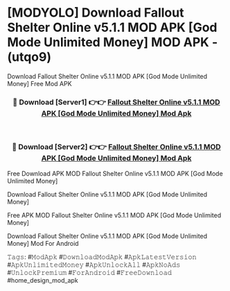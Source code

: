 # [MODYOLO] Download Fallout Shelter Online v5.1.1 MOD APK [God Mode Unlimited Money] MOD APK - (utqo9)
Download Fallout Shelter Online v5.1.1 MOD APK [God Mode Unlimited Money] Free Mod APK

<div align="center">
<h3>🔴 Download [Server1] 👉👉 <a href="https://apk-comot.site?title=Fallout_Shelter_Online_v5.1.1_MOD_APK_[God_Mode_Unlimited_Money]">Fallout Shelter Online v5.1.1 MOD APK [God Mode Unlimited Money] Mod Apk</a></h3><br>

<h3>🔴 Download [Server2] 👉👉 <a href="https://apk-comot.site?title=Fallout_Shelter_Online_v5.1.1_MOD_APK_[God_Mode_Unlimited_Money]">Fallout Shelter Online v5.1.1 MOD APK [God Mode Unlimited Money] Mod Apk</a></h3>
</div>


Free Download APK MOD Fallout Shelter Online v5.1.1 MOD APK [God Mode Unlimited Money]

Download Fallout Shelter Online v5.1.1 MOD APK [God Mode Unlimited Money] 

Free APK MOD Fallout Shelter Online v5.1.1 MOD APK [God Mode Unlimited Money] 

Download Fallout Shelter Online v5.1.1 MOD APK [God Mode Unlimited Money] Mod For Android

𝚃𝚊𝚐𝚜: #𝙼𝚘𝚍𝙰𝚙𝚔 #𝙳𝚘𝚠𝚗𝚕𝚘𝚊𝚍𝙼𝚘𝚍𝙰𝚙𝚔 #𝙰𝚙𝚔𝙻𝚊𝚝𝚎𝚜𝚝𝚅𝚎𝚛𝚜𝚒𝚘𝚗 #𝙰𝚙𝚔𝚄𝚗𝚕𝚒𝚖𝚒𝚝𝚎𝚍𝙼𝚘𝚗𝚎𝚢 #𝙰𝚙𝚔𝚄𝚗𝚕𝚘𝚌𝚔𝙰𝚕𝚕 #𝙰𝚙𝚔𝙽𝚘𝙰𝚍𝚜 #𝚄𝚗𝚕𝚘𝚌𝚔𝙿𝚛𝚎𝚖𝚒𝚞𝚖 #𝙵𝚘𝚛𝙰𝚗𝚍𝚛𝚘𝚒𝚍 #𝙵𝚛𝚎𝚎𝙳𝚘𝚠𝚗𝚕𝚘𝚊𝚍 #home_design_mod_apk